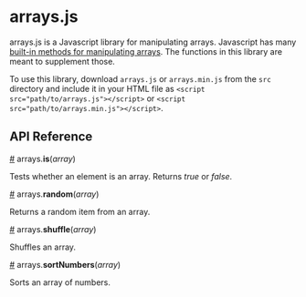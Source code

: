 # arrays.js

arrays.js is a Javascript library for manipulating arrays. Javascript has many [built-in methods for manipulating arrays](https://developer.mozilla.org/en-US/docs/Web/JavaScript/Reference/Global_Objects/Array). The functions in this library are meant to supplement those.

To use this library, download `arrays.js` or `arrays.min.js` from the `src` directory and include it in your HTML file as `<script src="path/to/arrays.js"></script>` or `<script src="path/to/arrays.min.js"></script>`.

## API Reference

<a name="is" href="#is">#</a> arrays.<b>is</b>(<i>array</i>)

Tests whether an element is an array. Returns *true* or *false*.

<a name="random" href="#random">#</a> arrays.<b>random</b>(<i>array</i>)

Returns a random item from an array.

<a name="shuffle" href="#shuffle">#</a> arrays.<b>shuffle</b>(<i>array</i>)

Shuffles an array.

<a name="sortNumbers" href="#sortNumbers">#</a> arrays.<b>sortNumbers</b>(<i>array</i>)

Sorts an array of numbers.